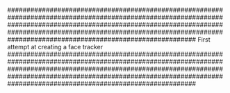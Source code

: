 #################################################################################################################################################################################################################################################################################
                                                                                                                    First attempt at creating a face tracker
#################################################################################################################################################################################################################################################################################
